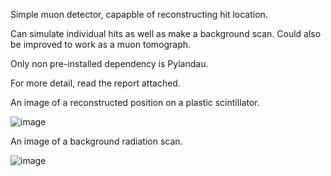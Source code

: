 Simple muon detector, capapble of reconstructing hit location.

Can simulate individual hits as well as make a background scan.
Could also be improved to work as a muon tomograph.

Only non pre-installed dependency is Pylandau.

For more detail, read the report attached.



An image of a reconstructed position on a plastic scintillator.

![image](https://github.com/ian-huizenga/MuographyModel/assets/174703234/e3711da5-bb11-4e79-bc80-0f8cf9faf8c3)

An image of a background radiation scan.

![image](https://github.com/ian-huizenga/MuographyModel/assets/174703234/54cad5b7-1470-4aea-9e03-a56991a07700)

